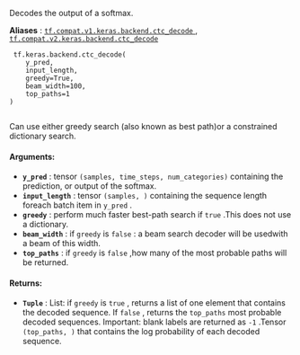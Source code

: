 Decodes the output of a softmax.

**Aliases** : [ `tf.compat.v1.keras.backend.ctc_decode` ](/api_docs/python/tf/keras/backend/ctc_decode), [ `tf.compat.v2.keras.backend.ctc_decode` ](/api_docs/python/tf/keras/backend/ctc_decode)

```
 tf.keras.backend.ctc_decode(
    y_pred,
    input_length,
    greedy=True,
    beam_width=100,
    top_paths=1
)
 
```

Can use either greedy search (also known as best path)or a constrained dictionary search.

#### Arguments:
- **`y_pred`** : tensor  `(samples, time_steps, num_categories)` containing the prediction, or output of the softmax.
- **`input_length`** : tensor  `(samples, )`  containing the sequence length foreach batch item in  `y_pred` .
- **`greedy`** : perform much faster best-path search if  `true` .This does not use a dictionary.
- **`beam_width`** : if  `greedy`  is  `false` : a beam search decoder will be usedwith a beam of this width.
- **`top_paths`** : if  `greedy`  is  `false` ,how many of the most probable paths will be returned.


#### Returns:
- **`Tuple`** :     List: if  `greedy`  is  `true` , returns a list of one element that    contains the decoded sequence.    If  `false` , returns the  `top_paths`  most probable    decoded sequences.    Important: blank labels are returned as  `-1` .Tensor  `(top_paths, )`  that contains    the log probability of each decoded sequence.
